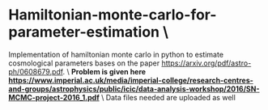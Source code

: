 # Hamiltonian-monte-carlo-for-parameter-estimation \\
Implementation of hamiltonian monte carlo in python to estimate cosmological parameters bases on the paper https://arxiv.org/pdf/astro-ph/0608679.pdf. \\
**Problem is given here https://www.imperial.ac.uk/media/imperial-college/research-centres-and-groups/astrophysics/public/icic/data-analysis-workshop/2016/SN-MCMC-project-2016_1.pdf** \\
Data files needed are uploaded as well
